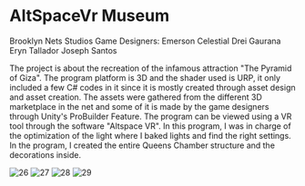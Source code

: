 # AltSpaceVr Museum
 
Brooklyn Nets Studios 
Game Designers:
Emerson Celestial
Drei Gaurana
Eryn Tallador
Joseph Santos

The project is about the recreation of the infamous attraction "The Pyramid of Giza". The program platform is 3D and the shader used is URP, it only included a few C#
codes in it since it is mostly created through asset design and asset creation. The assets were gathered from the different 3D marketplace in the net and some of it is
made by the game designers through Unity's ProBuilder Feature. The program can be viewed using a VR tool through the software "Altspace VR". In this program, I was in
charge of the optimization of the light where I baked lights and find the right settings. In the program, I created the entire Queens Chamber structure and the
decorations inside.

![26](https://user-images.githubusercontent.com/80930588/177762555-0d12a5c3-8128-4b36-8683-eb8c7e988dfd.PNG)
![27](https://user-images.githubusercontent.com/80930588/177762559-84aa5083-1465-4cb4-af80-7415427e2281.PNG)
![28](https://user-images.githubusercontent.com/80930588/177762565-86a5bb0b-a934-44f8-a094-b3f7f8246d8c.PNG)
![29](https://user-images.githubusercontent.com/80930588/177762569-0f876fbd-e148-4ac9-91e3-5da72648127b.PNG)


